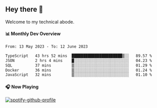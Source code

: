 ## Hey there 👋

Welcome to my technical abode.

#### 📊 Monthly Dev Overview
<!--START_SECTION:waka-->

```txt
From: 13 May 2023 - To: 12 June 2023

TypeScript   43 hrs 52 mins  ██████████████████████▒░░   89.57 %
JSON         2 hrs 4 mins    █░░░░░░░░░░░░░░░░░░░░░░░░   04.23 %
SQL          37 mins         ▒░░░░░░░░░░░░░░░░░░░░░░░░   01.29 %
Docker       36 mins         ▒░░░░░░░░░░░░░░░░░░░░░░░░   01.24 %
JavaScript   32 mins         ▒░░░░░░░░░░░░░░░░░░░░░░░░   01.10 %
```

<!--END_SECTION:waka-->

#### 🎧 Now Playing

[![spotify-github-profile](https://spotify-github-profile.vercel.app/api/view?uid=james2mid&cover_image=true&theme=natemoo-re)](https://open.spotify.com/user/james2mid?si=2b3baf2b09cb499e)
